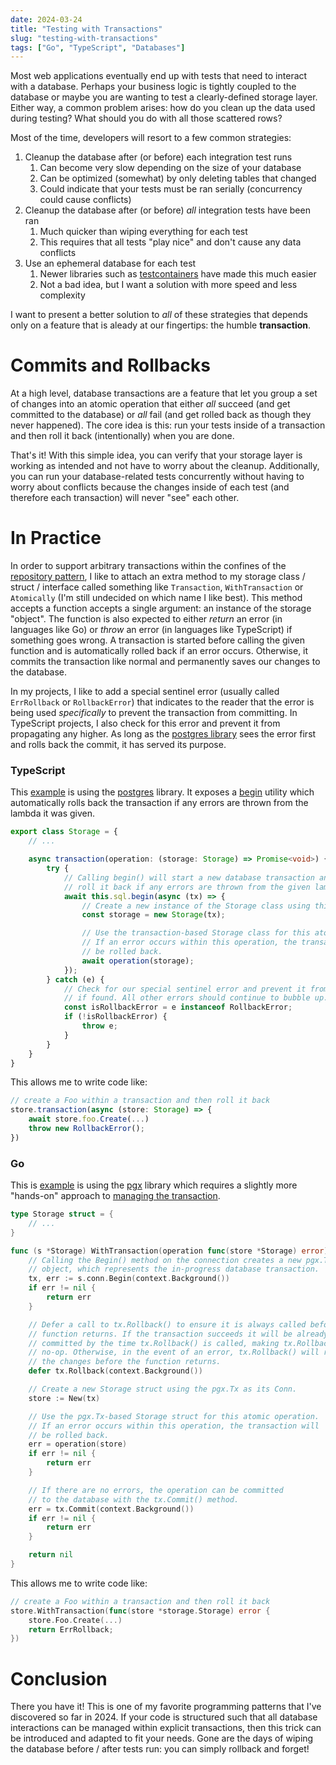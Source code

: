 ```yaml
---
date: 2024-03-24
title: "Testing with Transactions"
slug: "testing-with-transactions"
tags: ["Go", "TypeScript", "Databases"]
---
```


Most web applications eventually end up with tests that need to interact with a database.
Perhaps your business logic is tightly coupled to the database or maybe you are wanting to test a clearly-defined storage layer.
Either way, a common problem arises: how do you clean up the data used during testing? What should you do with all those scattered rows?

Most of the time, developers will resort to a few common strategies:

1. Cleanup the database after (or before) each integration test runs
   1. Can become very slow depending on the size of your database
   2. Can be optimized (somewhat) by only deleting tables that changed
   3. Could indicate that your tests must be ran serially (concurrency could cause conflicts)
2. Cleanup the database after (or before) _all_ integration tests have been ran
   1. Much quicker than wiping everything for each test
   2. This requires that all tests "play nice" and don't cause any data conflicts
3. Use an ephemeral database for each test
   1. Newer libraries such as [testcontainers](https://golang.testcontainers.org/) have made this much easier
   2. Not a bad idea, but I want a solution with more speed and less complexity

I want to present a better solution to _all_ of these strategies that depends only on a feature that is aleady at our fingertips: the humble **transaction**.

# Commits and Rollbacks

At a high level, database transactions are a feature that let you group a set of changes into an atomic operation that either _all_ succeed (and get committed to the database) or _all_ fail (and get rolled back as though they never happened).
The core idea is this: run your tests inside of a transaction and then roll it back (intentionally) when you are done.

That's it!
With this simple idea, you can verify that your storage layer is working as intended and not have to worry about the cleanup.
Additionally, you can run your database-related tests concurrently without having to worry about conflicts because the changes inside of each test (and therefore each transaction) will never "see" each other.

# In Practice

In order to support arbitrary transactions within the confines of the [repository pattern](https://medium.com/@pererikbergman/repository-design-pattern-e28c0f3e4a30), I like to attach an extra method to my storage class / struct / interface called something like `Transaction`, `WithTransaction` or `Atomically` (I'm still undecided on which name I like best).
This method accepts a function accepts a single argument: an instance of the storage "object".
The function is also expected to either _return_ an error (in languages like Go) or _throw_ an error (in languages like TypeScript) if something goes wrong.
A transaction is started before calling the given function and is automatically rolled back if an error occurs.
Otherwise, it commits the transaction like normal and permanently saves our changes to the database.

In my projects, I like to add a special sentinel error (usually called `ErrRollback` or `RollbackError`) that indicates to the reader that the error is being used _specifically_ to prevent the transaction from committing.
In TypeScript projects, I also check for this error and prevent it from propagating any higher.
As long as the [postgres library](https://github.com/porsager/postgres) sees the error first and rolls back the commit, it has served its purpose.

### TypeScript

This [example](https://github.com/theandrew168/bloggulus-svelte/blob/3c0572d736c2e3d97fa36a56bcbe6b9ec951f254/src/lib/server/storage/storage.ts#L27) is using the [postgres](https://github.com/porsager/postgres) library.
It exposes a [begin](https://github.com/porsager/postgres?tab=readme-ov-file#transactions) utility which automatically rolls back the transaction if any errors are thrown from the lambda it was given.

```ts
export class Storage = {
	// ...

	async transaction(operation: (storage: Storage) => Promise<void>) {
		try {
			// Calling begin() will start a new database transaction and automatically
			// roll it back if any errors are thrown from the given lambda.
			await this.sql.begin(async (tx) => {
				// Create a new instance of the Storage class using this transaction.
				const storage = new Storage(tx);

				// Use the transaction-based Storage class for this atomic operation.
				// If an error occurs within this operation, the transaction will
				// be rolled back.
				await operation(storage);
			});
		} catch (e) {
			// Check for our special sentinel error and prevent it from propagating
			// if found. All other errors should continue to bubble up.
			const isRollbackError = e instanceof RollbackError;
			if (!isRollbackError) {
				throw e;
			}
		}
	}
}
```

This allows me to write code like:

```ts
// create a Foo within a transaction and then roll it back
store.transaction(async (store: Storage) => {
	await store.foo.Create(...)
	throw new RollbackError();
})
```

### Go

This is [example](https://github.com/theandrew168/bloggulus/blob/eba4fee0f7083fe75b56e86bfb9033fe42c11e10/backend/storage/storage.go#L30) is using the [pgx](https://github.com/jackc/pgx) library which requires a slightly more "hands-on" approach to [managing the transaction](https://pkg.go.dev/github.com/jackc/pgx/v5#hdr-Transactions).

```go
type Storage struct = {
	// ...
}

func (s *Storage) WithTransaction(operation func(store *Storage) error) error {
	// Calling the Begin() method on the connection creates a new pgx.Tx
	// object, which represents the in-progress database transaction.
	tx, err := s.conn.Begin(context.Background())
	if err != nil {
		return err
	}

	// Defer a call to tx.Rollback() to ensure it is always called before the
	// function returns. If the transaction succeeds it will be already be
	// committed by the time tx.Rollback() is called, making tx.Rollback() a
	// no-op. Otherwise, in the event of an error, tx.Rollback() will rollback
	// the changes before the function returns.
	defer tx.Rollback(context.Background())

	// Create a new Storage struct using the pgx.Tx as its Conn.
	store := New(tx)

	// Use the pgx.Tx-based Storage struct for this atomic operation.
	// If an error occurs within this operation, the transaction will
	// be rolled back.
	err = operation(store)
	if err != nil {
		return err
	}

	// If there are no errors, the operation can be committed
	// to the database with the tx.Commit() method.
	err = tx.Commit(context.Background())
	if err != nil {
		return err
	}

	return nil
}
```

This allows me to write code like:

```go
// create a Foo within a transaction and then roll it back
store.WithTransaction(func(store *storage.Storage) error {
	store.Foo.Create(...)
	return ErrRollback;
})
```

# Conclusion

There you have it!
This is one of my favorite programming patterns that I've discovered so far in 2024.
If your code is structured such that all database interactions can be managed within explicit transactions, then this trick can be introduced and adapted to fit your needs.
Gone are the days of wiping the database before / after tests run: you can simply rollback and forget!
